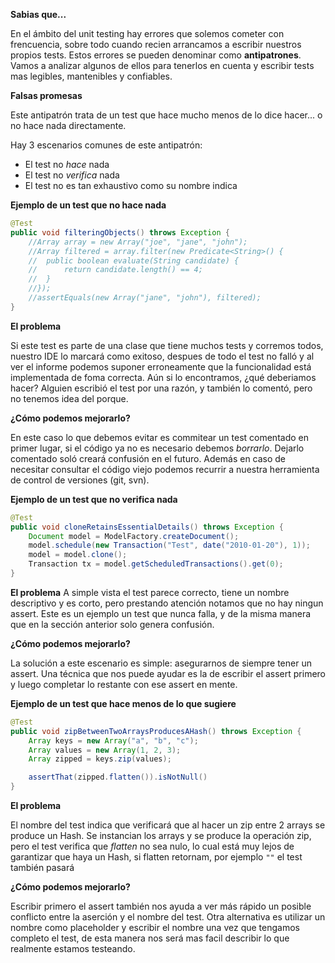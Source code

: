 **Sabias que...** 

En el ámbito del unit testing hay errores que solemos cometer con frencuencia, sobre todo cuando recien arrancamos a escribir nuestros propios tests. Estos errores se pueden denominar como **antipatrones**. Vamos a analizar algunos de ellos para tenerlos en cuenta y escribir tests mas legibles, mantenibles y confiables.

**Falsas promesas**

Este antipatrón trata de un test que hace mucho menos de lo dice hacer... o no hace nada directamente.

Hay 3 escenarios comunes de este antipatrón:
-   El test no *hace* nada
-   El test no *verifica* nada
-   El test no es tan exhaustivo como su nombre indica

**Ejemplo de un test que no hace nada**

```java
@Test
public void filteringObjects() throws Exception {
    //Array array = new Array("joe", "jane", "john");
    //Array filtered = array.filter(new Predicate<String>() {
    //  public boolean evaluate(String candidate) {
    //      return candidate.length() == 4;
    //  }
    //});
    //assertEquals(new Array("jane", "john"), filtered);
}
```
**El problema**

Si este test es parte de una clase que tiene muchos tests y corremos todos, nuestro IDE lo marcará como exitoso, despues de todo el test no falló y al ver el informe podemos suponer erroneamente que la funcionalidad está implementada de foma correcta.
Aún si lo encontramos, ¿qué deberiamos hacer? Alguien escribió el test por una razón, y también lo comentó, pero no tenemos idea del porque.

**¿Cómo podemos mejorarlo?**

En este caso lo que debemos evitar es commitear un test comentado en primer lugar, si el código ya no es necesario debemos *borrarlo*. Dejarlo comentado soló creará confusión en el futuro. Además en caso de necesitar consultar el código viejo podemos recurrir a nuestra herramienta de control de versiones (git, svn).


**Ejemplo de un test que no verifica nada**

```java
@Test
public void cloneRetainsEssentialDetails() throws Exception {
    Document model = ModelFactory.createDocument();
    model.schedule(new Transaction("Test", date("2010-01-20"), 1));
    model = model.clone();
    Transaction tx = model.getScheduledTransactions().get(0);
}
```
**El problema**
A simple vista el test parece correcto, tiene un nombre descriptivo y es corto, pero prestando atención notamos que no hay ningun assert.
Este es un ejemplo un test que nunca falla, y de la misma manera que en la sección anterior solo genera confusión.

**¿Cómo podemos mejorarlo?**

La solución a este escenario es simple: asegurarnos de siempre tener un assert. Una técnica que nos puede ayudar es la de escribir el assert primero y luego completar lo restante con ese assert en mente.

**Ejemplo de un test que hace menos de lo que sugiere**

```java
@Test
public void zipBetweenTwoArraysProducesAHash() throws Exception {
    Array keys = new Array("a", "b", "c");
    Array values = new Array(1, 2, 3);
    Array zipped = keys.zip(values);

    assertThat(zipped.flatten()).isNotNull()
}
```
**El problema**

El nombre del test indica que verificará que al hacer un zip entre 2 arrays se produce un Hash. Se instancian los arrays y se produce la operación zip, pero el test verifica que *flatten* no sea nulo, lo cual está muy lejos de garantizar que haya un Hash, si flatten retornam, por ejemplo `""` el test también pasará

**¿Cómo podemos mejorarlo?**

Escribir primero el assert también nos ayuda a ver más rápido un posible conflicto entre la aserción y el nombre del test. Otra alternativa es utilizar un nombre como placeholder y escribir el nombre una vez que tengamos completo el test, de esta manera nos será mas facil describir lo que realmente estamos testeando.
